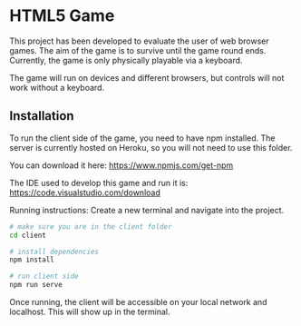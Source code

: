 # HTML5 Game
This project has been developed to evaluate the user of web browser games. 
The aim of the game is to survive until the game round ends. Currently, the game is only physically playable via a keyboard. 

The game will run on devices and different browsers, but controls will not work without a keyboard.

## Installation
 
To run the client side of the game, you need to have npm installed. The server is currently hosted on Heroku, so you will not need to use this folder.

You can download it here:
https://www.npmjs.com/get-npm

The IDE used to develop this game and run it is: https://code.visualstudio.com/download

Running instructions:
Create a new terminal and navigate into the project. 

```bash
# make sure you are in the client folder
cd client

# install dependencies
npm install

# run client side
npm run serve
```

Once running, the client will be accessible on your local network and localhost. This will show up in the terminal. 
